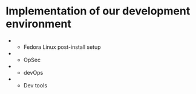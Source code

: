 # Implementation of our development environment

  * - Fedora Linux post-install setup
  * - OpSec
  * - devOps
  * - Dev tools
